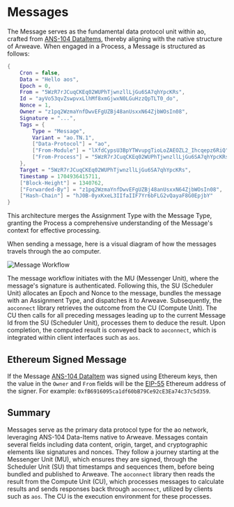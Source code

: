 # Messages

The Message serves as the fundamental data protocol unit within ao, crafted from [ANS-104 DataItems](https://specs.g8way.io/?tx=xwOgX-MmqN5_-Ny_zNu2A8o-PnTGsoRb_3FrtiMAkuw), thereby aligning with the native structure of Arweave. When engaged in a Process, a Message is structured as follows:

```lua
{
    Cron = false,
    Data = "Hello aos",
    Epoch = 0,
    From = "5WzR7rJCuqCKEq02WUPhTjwnzllLjGu6SA7qhYpcKRs",
    Id = "ayVo53qvZswpvxLlhMf8xmGjwxN0LGuHzzQpTLT0_do",
    Nonce = 1,
    Owner = "z1pq2WzmaYnfDwvEFgUZBj48anUsxxN64ZjbWOsIn08",
    Signature = "...",
    Tags = {
        Type = "Message",
        Variant = "ao.TN.1",
        ["Data-Protocol"] = "ao",
        ["From-Module"] = "lXfdCypsU3BpYTWvupgTioLoZAEOZL2_Ihcqepz6RiQ",
        ["From-Process"] = "5WzR7rJCuqCKEq02WUPhTjwnzllLjGu6SA7qhYpcKRs"
    },
    Target = "5WzR7rJCuqCKEq02WUPhTjwnzllLjGu6SA7qhYpcKRs",
    Timestamp = 1704936415711,
    ["Block-Height"] = 1340762,
    ["Forwarded-By"] = "z1pq2WzmaYnfDwvEFgUZBj48anUsxxN64ZjbWOsIn08",
    ["Hash-Chain"] = "hJ0B-0yxKxeL3IIfaIIF7Yr6bFLG2vQayaF8G0EpjbY"
}
```

This architecture merges the Assignment Type with the Message Type, granting the Process a comprehensive understanding of the Message's context for effective processing.

When sending a message, here is a visual diagram of how the messages travels through the ao computer.

![Message Workflow](message-workflow-diagram.png)

The message workflow initiates with the MU (Messenger Unit), where the message's signature is authenticated. Following this, the SU (Scheduler Unit) allocates an Epoch and Nonce to the message, bundles the message with an Assignment Type, and dispatches it to Arweave. Subsequently, the `aoconnect` library retrieves the outcome from the CU (Compute Unit). The CU then calls for all preceding messages leading up to the current Message Id from the SU (Scheduler Unit), processes them to deduce the result. Upon completion, the computed result is conveyed back to `aoconnect`, which is integrated within client interfaces such as `aos`.

## Ethereum Signed Message

If the Message [ANS-104 DataItem](https://specs.g8way.io/?tx=xwOgX-MmqN5_-Ny_zNu2A8o-PnTGsoRb_3FrtiMAkuw) was signed using Ethereum keys,
then the value in the `Owner` and `From` fields will be the
[EIP-55](https://github.com/ethereum/ercs/blob/master/ERCS/erc-55.md) Ethereum address of the signer.
For example: `0xfB6916095ca1df60bB79Ce92cE3Ea74c37c5d359`.

## Summary

Messages serve as the primary data protocol type for the ao network, leveraging ANS-104 Data-Items native to Arweave. Messages contain several fields including data content, origin, target, and cryptographic elements like signatures and nonces. They follow a journey starting at the Messenger Unit (MU), which ensures they are signed, through the Scheduler Unit (SU) that timestamps and sequences them, before being bundled and published to Arweave. The `aoconnect` library then reads the result from the Compute Unit (CU), which processes messages to calculate results and sends responses back through `aoconnect`, utilized by clients such as `aos`. The CU is the execution environment for these processes.
